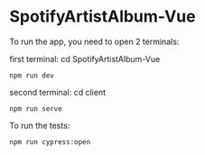 # SpotifyArtistAlbum-Vue

To run the app, you need to open 2 terminals:

first terminal: cd SpotifyArtistAlbum-Vue

```
npm run dev
```

second terminal: cd client

```
npm run serve
```

To run the tests:

```
npm run cypress:open
```


